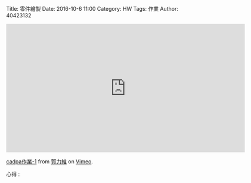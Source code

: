 Title: 零件繪製
Date: 2016-10-6 11:00
Category: HW
Tags: 作業
Author: 40423132



<!-- PELICAN_END_SUMMARY -->

<iframe src="https://player.vimeo.com/video/189897593" width="640" height="345" frameborder="0" webkitallowfullscreen mozallowfullscreen allowfullscreen></iframe>
<p><a href="https://vimeo.com/189897593">cadpa作業-1</a> from <a href="https://vimeo.com/user47579118">郭力維</a> on <a href="https://vimeo.com">Vimeo</a>.</p>

<p>心得 : </p>
